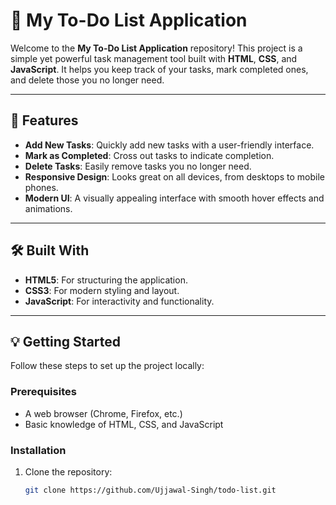 # 📝 My To-Do List Application

Welcome to the **My To-Do List Application** repository! This project is a simple yet powerful task management tool built with **HTML**, **CSS**, and **JavaScript**. It helps you keep track of your tasks, mark completed ones, and delete those you no longer need.

---

## 🚀 Features

- **Add New Tasks**: Quickly add new tasks with a user-friendly interface.
- **Mark as Completed**: Cross out tasks to indicate completion.
- **Delete Tasks**: Easily remove tasks you no longer need.
- **Responsive Design**: Looks great on all devices, from desktops to mobile phones.
- **Modern UI**: A visually appealing interface with smooth hover effects and animations.

---

## 🛠️ Built With

- **HTML5**: For structuring the application.
- **CSS3**: For modern styling and layout.
- **JavaScript**: For interactivity and functionality.

---

## 💡 Getting Started

Follow these steps to set up the project locally:

### Prerequisites
- A web browser (Chrome, Firefox, etc.)
- Basic knowledge of HTML, CSS, and JavaScript

### Installation
1. Clone the repository:
   ```bash
   git clone https://github.com/Ujjawal-Singh/todo-list.git
